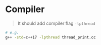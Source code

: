 # Compiler

> It should add compiler flag `-lpthread`

```bash
# e.g.
g++ -std=c++17 -lpthread thread_print.cc
```

